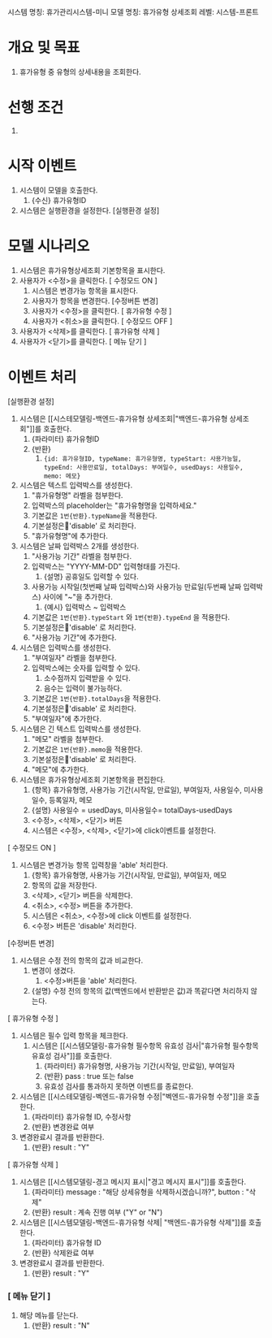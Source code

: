 시스템 명칭: 휴가관리시스템-미니
모델 명칭:  휴가유형 상세조회
레벨: 시스템-프론트

# 개요 및 목표
1. 휴가유형 중 유형의 상세내용을 조회한다.

# 선행 조건
1. 

# 시작 이벤트
1. 시스템이 모델을 호출한다. 
	1. {수신} 휴가유형ID
2. 시스템은 실행환경을 설정한다. [실행환경 설정]

# 모델 시나리오
1. 시스템은 휴가유형상세조회 기본항목을 표시한다.
2. 사용자가 <수정>을 클릭한다. [ 수정모드 ON ]
	1. 시스템은 변경가능 항목을 표시한다.
	2. 사용자가 항목을 변경한다. [수정버튼 변경]
	3. 사용자가 <수정>을 클릭한다. [ 휴가유형 수정 ]
	4. 사용자가 <취소>을 클릭한다.  [ 수정모드 OFF ]
3. 사용자가 <삭제>를 클릭한다. [ 휴가유형 삭제 ]
4. 사용자가 <닫기>를 클릭한다. [ 메뉴 닫기 ]

# 이벤트 처리
[실행환경 설정]
1. 시스템은 [[시스테모델링-백엔드-휴가유형 상세조회|"백엔드-휴가유형 상세조회"]]를 호출한다.
	1. {파라미터} 휴가유형ID
	2. {반환}
		1. ```{id: 휴가유형ID, typeName: 휴가유형명, typeStart: 사용가능일, typeEnd: 사용만료일, totalDays: 부여일수, usedDays: 사용일수, memo: 메모}```
2. 시스템은 텍스트 입력박스를 생성한다.
	1. "휴가유형명" 라벨을 첨부한다.
	2. 입력박스의 placeholder는 "휴가유형명을 입력하세요."
	3. 기본값은 `1번{반환}.typeName`을 적용한다. 
	4. 기본설정은'disable' 로 처리한다.
	5. "휴가유형명"에 추가한다.
3. 시스템은 날짜 입력박스 2개를 생성한다.
	1. "사용가능 기간" 라벨을 첨부한다.
	2. 입력박스는 "YYYY-MM-DD" 입력형태를 가진다.
		1. {설명} 공휴일도 입력할 수 있다.
	3. 사용가능 시작일(첫번째 날짜 입력박스)와 사용가능 만료일(두번째 날짜 입력박스) 사이에 "~"을 추가한다.
		1. {예시} 입력박스 ~ 입력박스
	4.  기본값은 `1번{반환}.typeStart` 와 `1번{반환}.typeEnd` 을 적용한다. 
	5. 기본설정은'disable' 로 처리한다.
	6. "사용가능 기간"에 추가한다.
4. 시스템은 입력박스를 생성한다.
	1. "부여일자" 라벨을 첨부한다.
	2. 입력박스에는 숫자를 입력할 수 있다.
		1. 소수점까지 입력받을 수 있다.
		2. 음수는 입력이 불가능하다.
	3. 기본값은 `1번{반환}.totalDays`을 적용한다. 
	4. 기본설정은'disable' 로 처리한다.
	5. "부여일자"에 추가한다.
5. 시스템은 긴 텍스트 입력박스를 생성한다.
	1. "메모" 라벨을 첨부한다.
	2. 기본값은 `1번{반환}.memo`을 적용한다. 
	3. 기본설정은'disable' 로 처리한다.
	4. "메모"에 추가한다.
6. 시스템은  휴가유형상세조회 기본항목을 편집한다.
	1. {항목} 휴가유형명, 사용가능 기간(시작일, 만료일), 부여일자, 사용일수, 미사용일수, 등록일자, 메모
	2. {설명} 사용일수 = usedDays, 미사용일수= totalDays-usedDays
	3. <수정>, <삭제>, <닫기> 버튼
	4. 시스템은  <수정>, <삭제>, <닫기>에 click이벤트를 설정한다.

 [ 수정모드 ON ]
 1. 시스템은 변경가능 항목 입력창을 'able' 처리한다.
	 1. {항목} 휴가유형명, 사용가능 기간(시작일, 만료일), 부여일자, 메모
	 2. 항목의 값을 저장한다.
	 3. <삭제>, <닫기> 버튼을 삭제한다.
	 4. <취소>, <수정> 버튼을 추가한다.
	 5. 시스템은 <취소>, <수정>에 click 이벤트를 설정한다.
	 6. <수정> 버튼은 'disable' 처리한다.

[수정버튼 변경]
1. 시스템은 수정 전의 항목의 값과 비교한다.
	1. 변경이 생겼다.
		1. <수정>버튼을 'able' 처리한다.
	2. {설명} 수정 전의 항목의 값(백엔드에서 반환받은 값)과 똑같다면 처리하지 않는다.


[ 휴가유형 수정 ]
1. 시스템은 필수 입력 항목을 체크한다.
	1. 시스템은 [[시스템모델링-휴가유형 필수항목 유효성 검사|"휴가유형 필수항목 유효성 검사"]]를 호출한다.
		1. {파라미터} 휴가유형명, 사용가능 기간(시작일, 만료일), 부여일자
		2. {반환} pass : true 또는 false
		3. 유효성 검사를 통과하지 못하면 이벤트를 종료한다.
2. 시스템은 [[시스테모델링-벡엔드-휴가유형 수정|"벡엔드-휴가유형 수정"]]을 호출한다.
	1. {파라미터} 휴가유형 ID, 수정사항
	2. {반환} 변경완료 여부
3. 변경완료시 결과를 반환한다.
	1. {반환} result : "Y"

[ 휴가유형 삭제 ]
1. 시스템은 [[시스템모델링-경고 메시지 표시|"경고 메시지 표시"]]를 호출한다.
	1. {파라미터} message : "해당 상세유형을 삭제하시겠습니까?", button : "삭제"
	2. {반환} result : 계속 진행 여부 ("Y" or "N")
2. 시스템은 [[시스템모델링-백엔드-휴가유형 삭제| "백엔드-휴가유형 삭제"]]를 호출한다.
	1. {파라미터} 휴가유형 ID
	2. {반환} 삭제완료 여부
3. 변경완료시 결과를 반환한다.
	1. {반환} result : "Y"

### [  메뉴 닫기 ]
1. 해당 메뉴를 닫는다.
	1. {반환} result : "N"